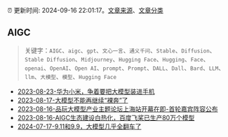 :alarm_clock: 更新时间: 2024-09-16 22:01:17。[文章来源](/README.md)、[文章分类](/TAGS.md)

## AIGC


> 关键字：`AIGC`、`aigc`、`gpt`、`文心一言`、`通义千问`、`Stable`、`Diffusion`、`Stable Diffusion`、`Midjourney`、`Hugging Face`、`Hugging`、`Face`、`openai`、`OpenAI`、`Open AI`、`prompt`、`Prompt`、`DALL`、`Dall`、`Bard`、`LLM`、`llm`、`大模型`、`模型`、`Hugging Face`



- [2023-08-23-华为小米，争着要把大模型装进手机](https://www.aicaijing.com.cn/article/18594) 
- [2023-08-17-大模型不能再继续“裸奔”了](https://www.aicaijing.com.cn/article/18574) 
- [2023-08-16-品玩大模型产业主题论坛上海站开幕在即-首轮嘉宾阵容公布](https://www.aicaijing.com.cn/article/18569) 
- [2023-08-16-AIGC生态建设白热化，百度飞桨已生产80万个模型](https://www.aicaijing.com.cn/article/18570) 
- [2024-07-17-9.11和9.9，大模型几乎全翻车了](https://posts.careerengine.us/p/6697778c44726b29bffa3a09) 
